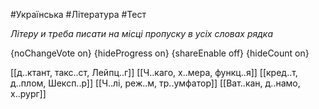 #Українська #Література #Тест

*Літеру и треба писати на місці пропуску в усіх словах рядка*

{noChangeVote on}
{hideProgress on}
{shareEnable off}
{hideCount on}

[[д..ктант, такс..ст, Лейпц..г]]
[[Ч..каго, х..мера, функц..я]]
[[кред..т, д..плом, Шексп..р]]
[[Ч..лі, реж..м, тр..умфатор]]
[[Ват..кан, д..намо, х..рург]]

